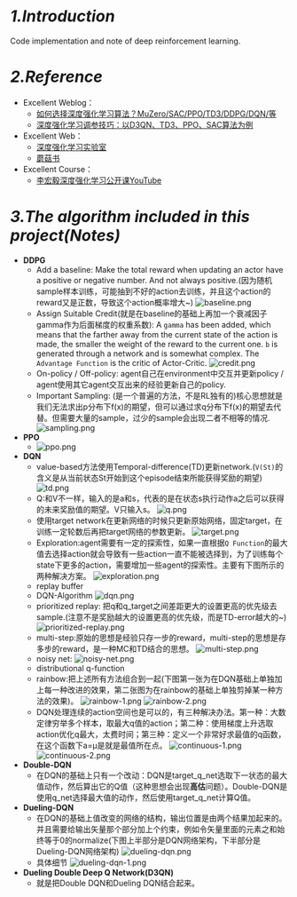 # _1.Introduction_
Code implementation and note of deep reinforcement learning.

# _2.Reference_
* Excellent Weblog：
    + [如何选择深度强化学习算法？MuZero/SAC/PPO/TD3/DDPG/DQN/等](https://zhuanlan.zhihu.com/p/342919579)
    + [深度强化学习调参技巧：以D3QN、TD3、PPO、SAC算法为例](https://zhuanlan.zhihu.com/p/345353294)
* Excellent Web：
    + [深度强化学习实验室](https://www.deeprlhub.com/)
    + [蘑菇书](https://datawhalechina.github.io/easy-rl/#/)
* Excellent Course：
    + [李宏毅深度强化学习公开课YouTube](https://www.youtube.com/watch?v=z95ZYgPgXOY&list=PLJV_el3uVTsODxQFgzMzPLa16h6B8kWM_&index=1)

# _3.The algorithm included in this project(Notes)_
* **DDPG**
  + Add a baseline: Make the total reward when updating an actor have a positive or negative number. And not always positive.(因为随机sample样本训练，可能抽到不好的action去训练，并且这个action的reward又是正数，导致这个action概率增大~)
   ![baseline.png](images/baseline.png)
  + Assign Suitable Credit(就是在baseline的基础上再加一个衰减因子gamma作为后面梯度的权重系数): A `gamma` has been added, which means that the farther away from the current state of the action is made, the smaller the weight of the reward to the current one. `b` is generated through a network and is somewhat complex. The `Advantage Function` is the critic of Actor-Critic.
   ![credit.png](images/credit.png)
  + On-policy / Off-policy: agent自己在environment中交互并更新policy / agent使用其它agent交互出来的经验更新自己的policy.
  + Important Sampling: (是一个普遍的方法，不是RL独有的)核心思想就是我们无法求出p分布下f(x)的期望，但可以通过求q分布下f(x)的期望去代替。但需要大量的sample，过少的sample会出现二者不相等的情况.
   ![sampling.png](images/sampling.png)
* **PPO**
  + ![ppo.png](images/ppo.png)
* **DQN**
  + value-based方法使用Temporal-difference(TD)更新network.(`V(St)`的含义是从当前状态St开始到这个episode结束所能获得奖励的期望)
   ![td.png](images/td.png)
  + Q:和V不一样，输入的是a和s，代表的是在状态s执行动作a之后可以获得的未来奖励值的期望。V只输入s。
   ![q.png](images/q.png)
  + 使用target network在更新网络的时候只更新原始网络，固定target，在训练一定轮数后再把target网络的参数更新。
   ![target.png](images/target.png)
  + Exploration:agent需要有一定的探索性，如果一直根据`Q Function`的最大值去选择action就会导致有一些action一直不能被选择到，为了训练每个state下更多的action，需要增加一些agent的探索性。主要有下图所示的两种解决方案。
   ![exploration.png](images/exploration.png)
  + replay buffer
  + DQN-Algorithm
   ![dqn.png](images/dqn.png)
  + prioritized replay: 把q和q_target之间差距更大的设置更高的优先级去sample.(注意不是奖励越大的设置更高的优先级，而是TD-error越大的~)
   ![prioritized-replay.png](images/prioritized-replay.png)
  + multi-step:原始的思想是经验只存一步的reward，multi-step的思想是存多步的reward，是一种MC和TD结合的思想。
   ![multi-step.png](images/multi-step.png)
  + noisy net:
   ![noisy-net.png](images/noisy-net.png)
  + distributional q-function
  + rainbow:把上述所有方法组合到一起(下图第一张为在DQN基础上单独加上每一种改进的效果，第二张图为在rainbow的基础上单独剪掉某一种方法的效果)。
   ![rainbow-1.png](images/rainbow-1.png)
   ![rainbow-2.png](images/rainbow-2.png)
  + DQN处理连续的action空间也是可以的，有三种解决办法。第一种：大数定律穷举多个样本，取最大q值的action；第二种：使用梯度上升选取action优化q最大，太费时间；第三种：定义一个非常好求最值的q函数，在这个函数下a=μ是就是最值所在点。
   ![continuous-1.png](images/continuous-1.png)
   ![continuous-2.png](images/continuous-2.png)
* **Double-DQN**
  + 在DQN的基础上只有一个改动：DQN是target_q_net选取下一状态的最大值动作，然后算出它的Q值（这种思想会出现**高估**问题）。Double-DQN是使用q_net选择最大值的动作，然后使用target_q_net计算Q值。
* **Dueling-DQN**
  + 在DQN的基础上值改变的网络的结构，输出位置是由两个结果加起来的。并且需要给输出矢量那个部分加上个约束，例如令矢量里面的元素之和始终等于0的normalize(下图上半部分是DQN网络架构，下半部分是Dueling-DQN网络架构)
   ![dueling-dqn.png](images/dueling-dqn.png)
  + 具体细节
   ![dueling-dqn-1.png](images/dueling-dqn-1.png)
* **Dueling Double Deep Q Network(D3QN)**
  + 就是把Double DQN和Dueling DQN结合起来。